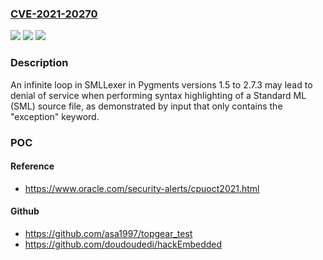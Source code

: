 ### [CVE-2021-20270](https://cve.mitre.org/cgi-bin/cvename.cgi?name=CVE-2021-20270)
![](https://img.shields.io/static/v1?label=Product&message=python-pygments&color=blue)
![](https://img.shields.io/static/v1?label=Version&message=n%2Fa&color=blue)
![](https://img.shields.io/static/v1?label=Vulnerability&message=CWE-835&color=brighgreen)

### Description

An infinite loop in SMLLexer in Pygments versions 1.5 to 2.7.3 may lead to denial of service when performing syntax highlighting of a Standard ML (SML) source file, as demonstrated by input that only contains the "exception" keyword.

### POC

#### Reference
- https://www.oracle.com/security-alerts/cpuoct2021.html

#### Github
- https://github.com/asa1997/topgear_test
- https://github.com/doudoudedi/hackEmbedded

